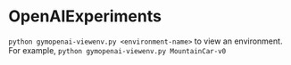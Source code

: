 # OpenAIExperiments


`python gymopenai-viewenv.py <environment-name>` to view an environment. For example, `python gymopenai-viewenv.py MountainCar-v0`
